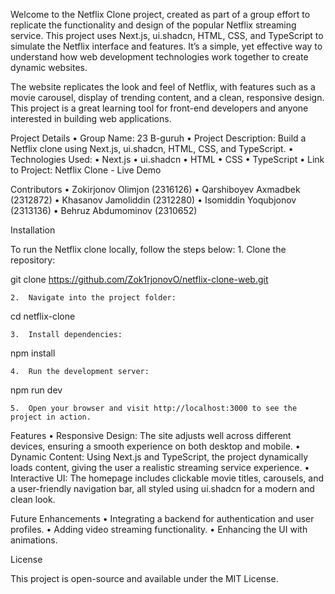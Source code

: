 Welcome to the Netflix Clone project, created as part of a group effort to replicate the functionality and design of the popular Netflix streaming service. This project uses Next.js, ui.shadcn, HTML, CSS, and TypeScript to simulate the Netflix interface and features. It’s a simple, yet effective way to understand how web development technologies work together to create dynamic websites.

The website replicates the look and feel of Netflix, with features such as a movie carousel, display of trending content, and a clean, responsive design. This project is a great learning tool for front-end developers and anyone interested in building web applications.

Project Details
	•	Group Name: 23 B-guruh
	•	Project Description: Build a Netflix clone using Next.js, ui.shadcn, HTML, CSS, and TypeScript.
	•	Technologies Used:
	•	Next.js
	•	ui.shadcn
	•	HTML
	•	CSS
	•	TypeScript
	•	Link to Project: Netflix Clone - Live Demo

Contributors
	•	Zokirjonov Olimjon (2316126)
	•	Qarshiboyev Axmadbek (2312872)
	•	Khasanov Jamoliddin (2312280)
	•	Isomiddin Yoqubjonov (2313136)
	•	Behruz Abdumominov (2310652)

Installation

To run the Netflix clone locally, follow the steps below:
	1.	Clone the repository:

git clone https://github.com/Zok1rjonovO/netflix-clone-web.git


	2.	Navigate into the project folder:

cd netflix-clone


	3.	Install dependencies:

npm install


	4.	Run the development server:

npm run dev


	5.	Open your browser and visit http://localhost:3000 to see the project in action.

Features
	•	Responsive Design: The site adjusts well across different devices, ensuring a smooth experience on both desktop and mobile.
	•	Dynamic Content: Using Next.js and TypeScript, the project dynamically loads content, giving the user a realistic streaming service experience.
	•	Interactive UI: The homepage includes clickable movie titles, carousels, and a user-friendly navigation bar, all styled using ui.shadcn for a modern and clean look.

Future Enhancements
	•	Integrating a backend for authentication and user profiles.
	•	Adding video streaming functionality.
	•	Enhancing the UI with animations.

License

This project is open-source and available under the MIT License.
